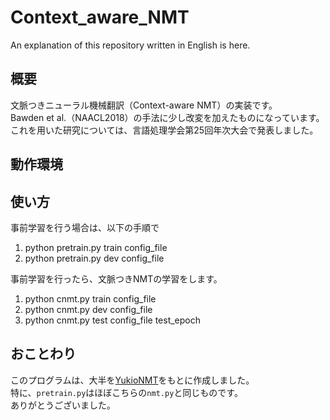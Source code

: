 # Context_aware_NMT
An explanation of this repository written in English is here.

## 概要
文脈つきニューラル機械翻訳（Context-aware NMT）の実装です。  
Bawden et al.（NAACL2018）の手法に少し改変を加えたものになっています。  
これを用いた研究については、言語処理学会第25回年次大会で発表しました。  

## 動作環境


## 使い方
事前学習を行う場合は、以下の手順で
1. python pretrain.py train config_file
2. python pretrain.py dev config_file

事前学習を行ったら、文脈つきNMTの学習をします。

1. python cnmt.py train config_file
2. python cnmt.py dev config_file
3. python cnmt.py test config_file test_epoch


## おことわり
このプログラムは、大半を[YukioNMT](https://github.com/yukio326/nmt-chainer)をもとに作成しました。  
特に、`pretrain.py`はほぼこちらの`nmt.py`と同じものです。  
ありがとうございました。